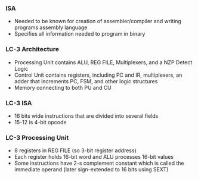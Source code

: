 ### ISA
- Needed to be known for creation of assembler/compiler and writing programs assembly language
- Specifies all information needed to program in binary 


### LC-3 Architecture
- Processing Unit contains ALU, REG FILE, Multiplexers, and a NZP Detect Logic
- Control Unit contains registers, including PC and IR, multiplexers, an adder that increments PC, FSM, and other logic structures
- Memory connecting to both PU and CU


### LC-3 ISA
- 16 bits wide instructions that are divided into several fields
- 15-12 is 4-bit opcode


### LC-3 Processing Unit
- 8 registers in REG FILE (so 3-bit register address)
- Each register holds 16-bit word and ALU processes 16-bit values
- Some instructions have 2-s complement constant which is called the immediate operand (later sign-extended to 16 bits using SEXT)
